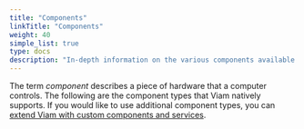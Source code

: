 ```yaml
---
title: "Components"
linkTitle: "Components"
weight: 40
simple_list: true
type: docs
description: "In-depth information on the various components available within the Viam system."
---
```


The term *component* describes a piece of hardware that a computer controls.
The following are the component types that Viam natively supports.
If you would like to use additional component types, you can [extend Viam with custom components and services](/program/extend/).
